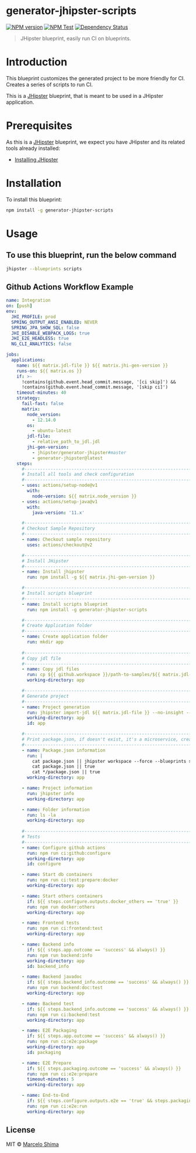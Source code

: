 # generator-jhipster-scripts
[![NPM version](https://img.shields.io/npm/v/generator-jhipster-scripts.svg)](https://npmjs.org/package/generator-jhipster-scripts)
[![NPM Test](https://github.com/mshima/generator-jhipster-scripts/workflows/NPM%20Test/badge.svg)](https://github.com/mshima/generator-jhipster-scripts/actions?query=workflow%3A%22NPM+Test%22)
[![Dependency Status][daviddm-image]][daviddm-url]

> JHipster blueprint, easily run CI on blueprints.

# Introduction

This blueprint customizes the generated project to be more friendly for CI.
Creates a series of scripts to run CI.

This is a [JHipster](https://www.jhipster.tech/) blueprint, that is meant to be used in a JHipster application.

# Prerequisites

As this is a [JHipster](https://www.jhipster.tech/) blueprint, we expect you have JHipster and its related tools already installed:

- [Installing JHipster](https://www.jhipster.tech/installation/)

# Installation

To install this blueprint:

```bash
npm install -g generator-jhipster-scripts
```

# Usage

## To use this blueprint, run the below command

```bash
jhipster --blueprints scripts
```

## Github Actions Workflow Example

```yml
name: Integration
on: [push]
env:
  JHI_PROFILE: prod
  SPRING_OUTPUT_ANSI_ENABLED: NEVER
  SPRING_JPA_SHOW_SQL: false
  JHI_DISABLE_WEBPACK_LOGS: true
  JHI_E2E_HEADLESS: true
  NG_CLI_ANALYTICS: false

jobs:
  applications:
    name: ${{ matrix.jdl-file }} ${{ matrix.jhi-gen-version }}
    runs-on: ${{ matrix.os }}
    if: >-
      !contains(github.event.head_commit.message, '[ci skip]') &&
      !contains(github.event.head_commit.message, '[skip ci]')
    timeout-minutes: 40
    strategy:
      fail-fast: false
      matrix:
        node_version:
          - 12.14.0
        os:
          - ubuntu-latest
        jdl-file:
          - relative_path_to_jdl.jdl
        jhi-gen-version:
          - jhipster/generator-jhipster#master
          - generator-jhipster@latest
    steps:
      #----------------------------------------------------------------------
      # Install all tools and check configuration
      #----------------------------------------------------------------------
      - uses: actions/setup-node@v1
        with:
          node-version: ${{ matrix.node_version }}
      - uses: actions/setup-java@v1
        with:
          java-version: '11.x'

      #----------------------------------------------------------------------
      # Checkout Sample Repository
      #----------------------------------------------------------------------
      - name: Checkout sample repository
        uses: actions/checkout@v2

      #----------------------------------------------------------------------
      # Install JHipster
      #----------------------------------------------------------------------
      - name: Install jhipster
        run: npm install -g ${{ matrix.jhi-gen-version }}

      #----------------------------------------------------------------------
      # Install scripts blueprint
      #----------------------------------------------------------------------
      - name: Install scripts blueprint
        run: npm install -g generator-jhipster-scripts

      #----------------------------------------------------------------------
      # Create Application folder
      #----------------------------------------------------------------------
      - name: Create application folder
        run: mkdir app
 
      #----------------------------------------------------------------------
      # Copy jdl file
      #----------------------------------------------------------------------
      - name: Copy jdl files
        run: cp ${{ github.workspace }}/path-to-samples/${{ matrix.jdl-file }} .
        working-directory: app

      #----------------------------------------------------------------------
      # Generate project
      #----------------------------------------------------------------------
      - name: Project generation
        run: jhipster import-jdl ${{ matrix.jdl-file }} --no-insight --blueprints scripts --local-config-only ${{ matrix.additional-parameters }}
        working-directory: app
        id: app

      #----------------------------------------------------------------------
      # Print package.json, if doesn't exist, it's a microservice, create it.
      #----------------------------------------------------------------------
      - name: Package.json information
        run: |
          cat package.json || jhipster workspace --force --blueprints scripts --local-config-only
          cat package.json || true
          cat */package.json || true
        working-directory: app

      - name: Project information
        run: jhipster info
        working-directory: app

      - name: Folder information
        run: ls -la
        working-directory: app
 
      #----------------------------------------------------------------------
      # Tests
      #----------------------------------------------------------------------
      - name: Configure github actions
        run: npm run ci:github:configure
        working-directory: app
        id: configure

      - name: Start db containers
        run: npm run ci:test:prepare:docker
        working-directory: app

      - name: Start others containers
        if: ${{ steps.configure.outputs.docker_others == 'true' }}
        run: npm run docker:others
        working-directory: app

      - name: Frontend tests
        run: npm run ci:frontend:test
        working-directory: app

      - name: Backend info
        if: ${{ steps.app.outcome == 'success' && always() }}
        run: npm run backend:info
        working-directory: app
        id: backend_info

      - name: Backend javadoc
        if: ${{ steps.backend_info.outcome == 'success' && always() }}
        run: npm run backend:doc:test
        working-directory: app

      - name: Backend test
        if: ${{ steps.backend_info.outcome == 'success' && always() }}
        run: npm run ci:backend:test
        working-directory: app

      - name: E2E Packaging
        if: ${{ steps.app.outcome == 'success' && always() }}
        run: npm run ci:e2e:package
        working-directory: app
        id: packaging

      - name: E2E Prepare
        if: ${{ steps.packaging.outcome == 'success' && always() }}
        run: npm run ci:e2e:prepare
        timeout-minutes: 5
        working-directory: app

      - name: End-to-End
        if: ${{ steps.configure.outputs.e2e == 'true' && steps.packaging.outcome == 'success' && always() }}
        run: npm run ci:e2e:run
        working-directory: app
```

## License

MIT © [Marcelo Shima]()


[daviddm-image]: https://david-dm.org/mshima/generator-jhipster-scripts.svg?theme=shields.io
[daviddm-url]: https://david-dm.org/mshima/generator-jhipster-scripts
